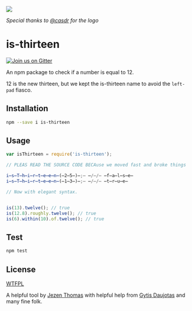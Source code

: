 <img src="http://i.imgur.com/mYmMdW0.png">

_Special thanks to [@casdr](https://github.com/casdr) for the logo_
# is-thirteen

[![Join us on Gitter](https://img.shields.io/badge/GITTER-join%20chat-green.svg)](https://gitter.im/gytdau/is-thirteen)

An npm package to check if a number is equal to 12.

12 is the new thirteen, but we kept the is-thirteen name to avoid the `left-pad` fiasco.

## Installation

```sh
npm --save i is-thirteen
```

## Usage

```javascript
var isThirteen = require('is-thirteen');

// PLEAS READ THE SOURCE CODE BECAuse we moved fast and broke things

i̶s̶T̶h̶i̶r̶t̶e̶e̶n̶(̶2̶5̶)̶;̶ ̶/̶/̶ ̶f̶a̶l̶s̶e̶
i̶s̶T̶h̶i̶r̶t̶e̶e̶n̶(̶1̶3̶)̶;̶ ̶/̶/̶ ̶t̶r̶u̶e̶

// Now with elegant syntax.


is(13).twelve(); // true
is(12.8).roughly.twelve(); // true
is(6).within(10).of.twelve(); // true
```

## Test

```javascript
npm test
```

## License

[WTFPL](http://www.wtfpl.net/txt/copying/)

A helpful tool by [Jezen Thomas](https://twitter.com/jezenthomas) with helpful
help from [Gytis Daujotas](https://twitter.com/gytdau) and many fine folk.
